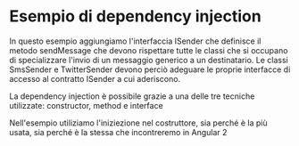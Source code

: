 # Esempio di dependency injection
In questo esempio aggiungiamo l'interfaccia ISender che definisce il metodo sendMessage che devono rispettare tutte le classi che si occupano di specializzare l'invio di un messaggio generico a un destinatario. Le classi SmsSender e TwitterSender devono perciò adeguare le proprie interfacce di accesso al contratto ISender a cui aderiscono.

La dependency injection è possibile grazie a una delle tre tecniche utilizzate: constructor, method e interface

Nell'esempio utiliziamo l'iniziezione nel costruttore, sia perché è la più usata, sia perché è la stessa che incontreremo in Angular 2
